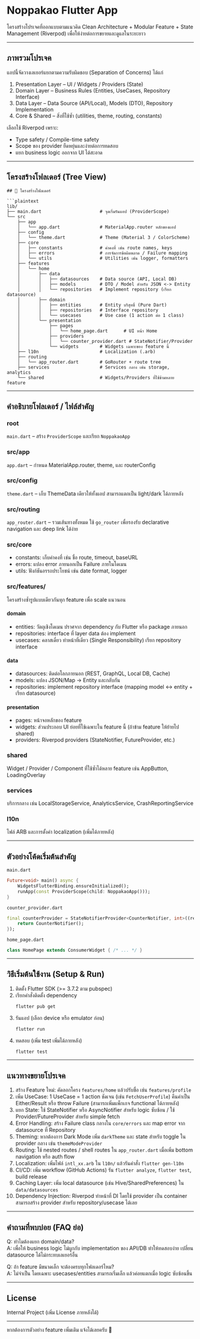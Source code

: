 # Noppakao Flutter App

โครงสร้างโปรเจคที่ออกแบบตามแนวคิด Clean Architecture + Modular Feature + State Management (Riverpod) เพื่อให้ง่ายต่อการขยายและดูแลในระยะยาว

---
## ภาพรวมโปรเจค
แอปนี้จัดวางเลเยอร์แยกตามความรับผิดชอบ (Separation of Concerns) ได้แก่
1. Presentation Layer – UI / Widgets / Providers (State)
2. Domain Layer – Business Rules (Entities, UseCases, Repository Interface)
3. Data Layer – Data Source (API/Local), Models (DTO), Repository Implementation
4. Core & Shared – สิ่งที่ใช้ซ้ำ (utilities, theme, routing, constants)

เลือกใช้ Riverpod เพราะ:
- Type safety / Compile-time safety
- Scope ของ provider ยืดหยุ่นและง่ายต่อการทดสอบ
- แยก business logic ออกจาก UI ได้สะอาด

---
## โครงสร้างโฟลเดอร์ (Tree View)
```
## 📂 โครงสร้างโฟลเดอร์

```plaintext
lib/
├── main.dart                      # จุดเริ่มรันแอป (ProviderScope)
└── src
    ├── app
    │   └── app.dart               # MaterialApp.router หลักของแอป
    ├── config
    │   └── theme.dart             # Theme (Material 3 / ColorScheme)
    ├── core
    │   ├── constants              # ค่าคงที่ เช่น route names, keys
    │   ├── errors                 # การจัดการข้อผิดพลาด / Failure mapping
    │   └── utils                  # Utilities เช่น logger, formatters
    ├── features
    │   └── home
    │       ├── data
    │       │   ├── datasources    # Data source (API, Local DB)
    │       │   ├── models         # DTO / Model สำหรับ JSON <-> Entity
    │       │   └── repositories   # Implement repository (เรียก datasource)
    │       ├── domain
    │       │   ├── entities       # Entity บริสุทธิ์ (Pure Dart)
    │       │   ├── repositories   # Interface repository
    │       │   └── usecases       # Use case (1 action ต่อ 1 class)
    │       └── presentation
    │           ├── pages
    │           │   └── home_page.dart      # UI หน้า Home
    │           ├── providers
    │           │   └── counter_provider.dart # StateNotifier/Provider
    │           └── widgets        # Widgets เฉพาะของ feature นี้
    ├── l10n                       # Localization (.arb)
    ├── routing
    │   └── app_router.dart        # GoRouter + route tree
    ├── services                   # Services กลาง เช่น storage, analytics
    └── shared                     # Widgets/Providers ที่ใช้ข้ามหลาย feature
```

---
## คำอธิบายโฟลเดอร์ / ไฟล์สำคัญ

### root
`main.dart` – สร้าง `ProviderScope` และเรียก `NoppakaoApp`

### src/app
`app.dart` – กำหนด MaterialApp.router, theme, และ routerConfig

### src/config
`theme.dart` – เก็บ ThemeData เดียวให้ทั้งแอป สามารถแตกเป็น light/dark ได้ภายหลัง

### src/routing
`app_router.dart` – รวมเส้นทางทั้งหมด ใช้ `go_router` เพื่อรองรับ declarative navigation และ deep link ได้ง่าย

### src/core
- constants: เก็บค่าคงที่ เช่น ชื่อ route, timeout, baseURL
- errors: แปลง error ภายนอกเป็น Failure ภายในโดเมน
- utils: ฟังก์ชันอรรถประโยชน์ เช่น date format, logger

### src/features/<feature-name>
โครงสร้างซ้ำรูปแบบเดียวกันทุก feature เพื่อ scale แนวนอน

#### domain
- entities: วัตถุเชิงโดเมน ปราศจาก dependency กับ Flutter หรือ package ภายนอก
- repositories: interface ที่ layer data ต้อง implement
- usecases: คลาสเดี่ยว ทำหน้าที่เดียว (Single Responsibility) เรียก repository interface

#### data
- datasources: ติดต่อโลกภายนอก (REST, GraphQL, Local DB, Cache)
- models: แปลง JSON/Map -> Entity และกลับกัน
- repositories: implement repository interface (mapping model <-> entity + เรียก datasource)

#### presentation
- pages: หน้าจอหลักของ feature
- widgets: ส่วนประกอบ UI ย่อยที่ใช้เฉพาะใน feature นี้ (ถ้าข้าม feature ให้ย้ายไป shared)
- providers: Riverpod providers (StateNotifier, FutureProvider, etc.)

### shared
Widget / Provider / Component ที่ใช้ซ้ำได้หลาย feature เช่น AppButton, LoadingOverlay

### services
บริการกลาง เช่น LocalStorageService, AnalyticsService, CrashReportingService

### l10n
ไฟล์ ARB และการตั้งค่า localization (เพิ่มได้ภายหลัง)

---
## ตัวอย่างโค้ดเริ่มต้นสำคัญ
`main.dart`
```dart
Future<void> main() async {
	WidgetsFlutterBinding.ensureInitialized();
	runApp(const ProviderScope(child: NoppakaoApp()));
}
```

`counter_provider.dart`
```dart
final counterProvider = StateNotifierProvider<CounterNotifier, int>((ref) {
	return CounterNotifier();
});
```

`home_page.dart`
```dart
class HomePage extends ConsumerWidget { /* ... */ }
```

---
## วิธีเริ่มต้นใช้งาน (Setup & Run)
1. ติดตั้ง Flutter SDK (>= 3.7.2 ตาม pubspec)
2. เรียกคำสั่งติดตั้ง dependency
	 ```bash
	 flutter pub get
	 ```
3. รันแอป (เลือก device หรือ emulator ก่อน)
	 ```bash
	 flutter run
	 ```
4. ทดสอบ (เพิ่ม test เพิ่มได้ภายหลัง)
	 ```bash
	 flutter test
	 ```

---
## แนวทางขยายโปรเจค
1. สร้าง Feature ใหม่: คัดลอกโครง `features/home` แล้วปรับชื่อ เช่น `features/profile`
2. เพิ่ม UseCase: 1 UseCase = 1 action ชัดเจน (เช่น `FetchUserProfile`) คืนค่าเป็น Either/Result หรือ throw Failure (สามารถเพิ่มแพ็กเกจ functional ได้ภายหลัง)
3. แยก State: ใช้ StateNotifier หรือ AsyncNotifier สำหรับ logic ซับซ้อน / ใช้ Provider/FutureProvider สำหรับ simple fetch
4. Error Handling: สร้าง Failure class กลางใน `core/errors` และ map error จาก datasource ที่ Repository
5. Theming: หากต้องการ Dark Mode เพิ่ม `darkTheme` และ state สำหรับ toggle ใน provider กลาง เช่น `themeModeProvider`
6. Routing: ใช้ nested routes / shell routes ใน `app_router.dart` เมื่อเพิ่ม bottom navigation หรือ auth flow
7. Localization: เพิ่มไฟล์ `intl_xx.arb` ใน `l10n/` แล้วรันคำสั่ง `flutter gen-l10n`
8. CI/CD: เพิ่ม workflow (GitHub Actions) รัน `flutter analyze`, `flutter test`, build release
9. Caching Layer: เพิ่ม local datasource (เช่น Hive/SharedPreferences) ใน `data/datasources`
10. Dependency Injection: Riverpod ทำหน้าที่ DI โดยใช้ provider เป็น container สามารถสร้าง provider สำหรับ repository/usecase ได้เลย

---
## คำถามที่พบบ่อย (FAQ ย่อ)
Q: ทำไมต้องแยก domain/data?  
A: เพื่อให้ business logic ไม่ผูกกับ implementation ของ API/DB ทำให้ทดสอบง่าย เปลี่ยน datasource ได้ไม่กระทบเลเยอร์อื่น

Q: ถ้า feature มีขนาดเล็ก จะต้องครบทุกโฟลเดอร์ไหม?  
A: ไม่จำเป็น โดยเฉพาะ usecases/entities สามารถเริ่มเล็ก แล้วค่อยแตกเมื่อ logic ซับซ้อนขึ้น

---
## License
Internal Project (เพิ่ม License ภายหลังได้)

---
หากต้องการตัวอย่าง feature เพิ่มเติม แจ้งได้เลยครับ 🙌
